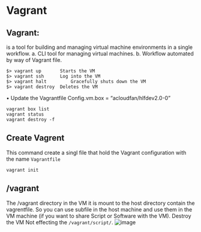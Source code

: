 # Vagrant
## Vagrant: 
is a tool for building and managing virtual machine environments in a single workflow. 
a.	CLI tool for managing virtual machines.
b.	Workflow automated by way of Vagrant file. 
```
$> vagrant up 		Starts the VM
$> vagrant ssh 		Log into the VM
$> vagrant halt 		Gracefully shuts down the VM
$> vagrant destroy 	Deletes the VM
```
•	Update the Vagrantfile
Config.vm.box = “acloudfan/hlfdev2.0-0”

```
vagrant box list
vagrant status
vagrant destroy -f
```

## Create Vagrent 
This command create a singl file that hold the Vagrant configuration with the name `Vagrantfile`
```
vagrant init
```

## /vagrant 
The /vagrant directory in the VM it is mount to the host directory contain the vagrentfile.
So you can use subfile in the host machine and use them in the VM machine (if you want to share Script or Software with the VM).
Destroy the VM Not effecting the `/vagrant/script/`.
![image](https://user-images.githubusercontent.com/9446035/115386818-e647af00-a1a7-11eb-8d43-1078d08cca96.png)
